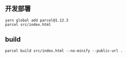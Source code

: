 ## 开发部署
```
yarn global add parcel@1.12.3
parcel src/index.html
```

## build
```
parcel build src/index.html --no-minify --public-url .
```